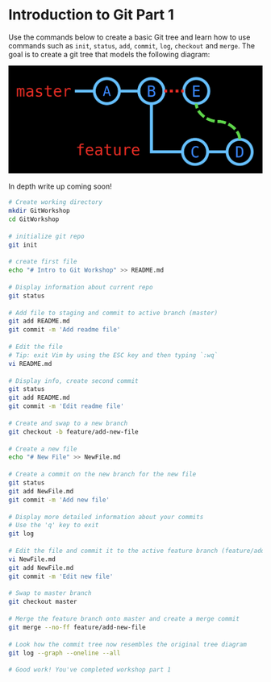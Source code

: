 # Introduction to Git Part 1

Use the commands below to create a basic Git tree and learn how to use commands such as `init`, `status`, `add`, `commit`, `log`, `checkout` and `merge`. The goal is to create a git tree that models the following diagram:

![Git Tree with two branches, multiple commits, and a merge commit](./GitTree.png)

In depth write up coming soon!

```bash
# Create working directory
mkdir GitWorkshop
cd GitWorkshop

# initialize git repo
git init

# create first file
echo "# Intro to Git Workshop" >> README.md

# Display information about current repo
git status

# Add file to staging and commit to active branch (master)
git add README.md
git commit -m 'Add readme file'

# Edit the file
# Tip: exit Vim by using the ESC key and then typing `:wq`
vi README.md

# Display info, create second commit
git status
git add README.md
git commit -m 'Edit readme file'

# Create and swap to a new branch
git checkout -b feature/add-new-file

# Create a new file
echo "# New File" >> NewFile.md

# Create a commit on the new branch for the new file
git status
git add NewFile.md
git commit -m 'Add new file'

# Display more detailed information about your commits
# Use the 'q' key to exit
git log

# Edit the file and commit it to the active feature branch (feature/add-new-file)
vi NewFile.md
git add NewFile.md
git commit -m 'Edit new file'

# Swap to master branch
git checkout master

# Merge the feature branch onto master and create a merge commit
git merge --no-ff feature/add-new-file

# Look how the commit tree now resembles the original tree diagram
git log --graph --oneline --all

# Good work! You've completed workshop part 1
```